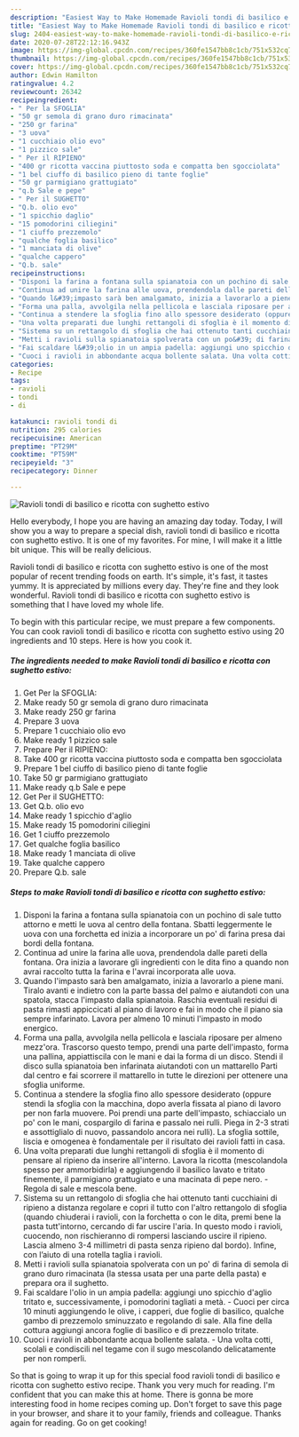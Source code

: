 ```yaml
---
description: "Easiest Way to Make Homemade Ravioli tondi di basilico e ricotta con sughetto estivo"
title: "Easiest Way to Make Homemade Ravioli tondi di basilico e ricotta con sughetto estivo"
slug: 2404-easiest-way-to-make-homemade-ravioli-tondi-di-basilico-e-ricotta-con-sughetto-estivo
date: 2020-07-28T22:12:16.943Z
image: https://img-global.cpcdn.com/recipes/360fe1547bb8c1cb/751x532cq70/ravioli-tondi-di-basilico-e-ricotta-con-sughetto-estivo-recipe-main-photo.jpg
thumbnail: https://img-global.cpcdn.com/recipes/360fe1547bb8c1cb/751x532cq70/ravioli-tondi-di-basilico-e-ricotta-con-sughetto-estivo-recipe-main-photo.jpg
cover: https://img-global.cpcdn.com/recipes/360fe1547bb8c1cb/751x532cq70/ravioli-tondi-di-basilico-e-ricotta-con-sughetto-estivo-recipe-main-photo.jpg
author: Edwin Hamilton
ratingvalue: 4.2
reviewcount: 26342
recipeingredient:
- " Per la SFOGLIA"
- "50 gr semola di grano duro rimacinata"
- "250 gr farina"
- "3 uova"
- "1 cucchiaio olio evo"
- "1 pizzico sale"
- " Per il RIPIENO"
- "400 gr ricotta vaccina piuttosto soda e compatta ben sgocciolata"
- "1 bel ciuffo di basilico pieno di tante foglie"
- "50 gr parmigiano grattugiato"
- "q.b Sale e pepe"
- " Per il SUGHETTO"
- "Q.b. olio evo"
- "1 spicchio daglio"
- "15 pomodorini ciliegini"
- "1 ciuffo prezzemolo"
- "qualche foglia basilico"
- "1 manciata di olive"
- "qualche cappero"
- "Q.b. sale"
recipeinstructions:
- "Disponi la farina a fontana sulla spianatoia con un pochino di sale tutto attorno e metti le uova al centro della fontana. Sbatti leggermente le uova con una forchetta ed inizia a incorporare un po&#39; di farina presa dai bordi della fontana."
- "Continua ad unire la farina alle uova, prendendola dalle pareti della fontana. Ora inizia a lavorare gli ingredienti con le dita fino a quando non avrai raccolto tutta la farina e l&#39;avrai incorporata alle uova."
- "Quando l&#39;impasto sarà ben amalgamato, inizia a lavorarlo a piene mani. Tiralo avanti e indietro con la parte bassa del palmo e aiutandoti con una spatola, stacca l&#39;impasto dalla spianatoia. Raschia eventuali residui di pasta rimasti appiccicati al piano di lavoro e fai in modo che il piano sia sempre infarinato. Lavora per almeno 10 minuti l&#39;impasto in modo energico."
- "Forma una palla, avvolgila nella pellicola e lasciala riposare per almeno mezz&#39;ora. Trascorso questo tempo, prendi una parte dell&#39;impasto, forma una pallina, appiattiscila con le mani e dai la forma di un disco. Stendi il disco sulla spianatoia ben infarinata aiutandoti con un mattarello Parti dal centro e fai scorrere il mattarello in tutte le direzioni per ottenere una sfoglia uniforme."
- "Continua a stendere la sfoglia fino allo spessore desiderato (oppure stendi la sfoglia con la macchina, dopo averla fissata al piano di lavoro per non farla muovere. Poi prendi una parte dell&#39;impasto, schiaccialo un po&#39; con le mani, cospargilo di farina e passalo nei rulli. Piega in 2-3 strati e assottiglialo di nuovo, passandolo ancora nei rulli). La sfoglia sottile, liscia e omogenea è fondamentale per il risultato dei ravioli fatti in casa."
- "Una volta preparati due lunghi rettangoli di sfoglia è il momento di pensare al ripieno da inserire all&#39;interno. Lavora la ricotta (mescolandola spesso per ammorbidirla) e aggiungendo il basilico lavato e tritato finemente, il parmigiano grattugiato e una macinata di pepe nero. Regola di sale e mescola bene."
- "Sistema su un rettangolo di sfoglia che hai ottenuto tanti cucchiaini di ripieno a distanza regolare e copri il tutto con l&#39;altro rettangolo di sfoglia (quando chiuderai i ravioli, con la forchetta o con le dita, premi bene la pasta tutt&#39;intorno, cercando di far uscire l&#39;aria. In questo modo i ravioli, cuocendo, non rischieranno di rompersi lasciando uscire il ripieno. Lascia almeno 3-4 millimetri di pasta senza ripieno dal bordo). Infine, con l’aiuto di una rotella taglia i ravioli."
- "Metti i ravioli sulla spianatoia spolverata con un po&#39; di farina di semola di grano duro rimacinata (la stessa usata per una parte della pasta) e prepara ora il sughetto."
- "Fai scaldare l&#39;olio in un ampia padella: aggiungi uno spicchio d&#39;aglio tritato e, successivamente, i pomodorini tagliati a metà. Cuoci per circa 10 minuti aggiungendo le olive, i capperi, due foglie di basilico, qualche gambo di prezzemolo sminuzzato e regolando di sale. Alla fine della cottura aggiungi ancora foglie di basilico e di prezzemolo tritate."
- "Cuoci i ravioli in abbondante acqua bollente salata. Una volta cotti, scolali e condiscili nel tegame con il sugo mescolando delicatamente per non romperli."
categories:
- Recipe
tags:
- ravioli
- tondi
- di

katakunci: ravioli tondi di 
nutrition: 295 calories
recipecuisine: American
preptime: "PT29M"
cooktime: "PT59M"
recipeyield: "3"
recipecategory: Dinner

---
```



![Ravioli tondi di basilico e ricotta con sughetto estivo](https://img-global.cpcdn.com/recipes/360fe1547bb8c1cb/751x532cq70/ravioli-tondi-di-basilico-e-ricotta-con-sughetto-estivo-recipe-main-photo.jpg)

Hello everybody, I hope you are having an amazing day today. Today, I will show you a way to prepare a special dish, ravioli tondi di basilico e ricotta con sughetto estivo. It is one of my favorites. For mine, I will make it a little bit unique. This will be really delicious.



Ravioli tondi di basilico e ricotta con sughetto estivo is one of the most popular of recent trending foods on earth. It's simple, it's fast, it tastes yummy. It is appreciated by millions every day. They're fine and they look wonderful. Ravioli tondi di basilico e ricotta con sughetto estivo is something that I have loved my whole life.


To begin with this particular recipe, we must prepare a few components. You can cook ravioli tondi di basilico e ricotta con sughetto estivo using 20 ingredients and 10 steps. Here is how you cook it.

<!--inarticleads1-->

##### The ingredients needed to make Ravioli tondi di basilico e ricotta con sughetto estivo:

1. Get  Per la SFOGLIA:
1. Make ready 50 gr semola di grano duro rimacinata
1. Make ready 250 gr farina
1. Prepare 3 uova
1. Prepare 1 cucchiaio olio evo
1. Make ready 1 pizzico sale
1. Prepare  Per il RIPIENO:
1. Take 400 gr ricotta vaccina piuttosto soda e compatta ben sgocciolata
1. Prepare 1 bel ciuffo di basilico pieno di tante foglie
1. Take 50 gr parmigiano grattugiato
1. Make ready q.b Sale e pepe
1. Get  Per il SUGHETTO:
1. Get Q.b. olio evo
1. Make ready 1 spicchio d&#39;aglio
1. Make ready 15 pomodorini ciliegini
1. Get 1 ciuffo prezzemolo
1. Get qualche foglia basilico
1. Make ready 1 manciata di olive
1. Take qualche cappero
1. Prepare Q.b. sale




<!--inarticleads2-->

##### Steps to make Ravioli tondi di basilico e ricotta con sughetto estivo:

1. Disponi la farina a fontana sulla spianatoia con un pochino di sale tutto attorno e metti le uova al centro della fontana. Sbatti leggermente le uova con una forchetta ed inizia a incorporare un po&#39; di farina presa dai bordi della fontana.
1. Continua ad unire la farina alle uova, prendendola dalle pareti della fontana. Ora inizia a lavorare gli ingredienti con le dita fino a quando non avrai raccolto tutta la farina e l&#39;avrai incorporata alle uova.
1. Quando l&#39;impasto sarà ben amalgamato, inizia a lavorarlo a piene mani. Tiralo avanti e indietro con la parte bassa del palmo e aiutandoti con una spatola, stacca l&#39;impasto dalla spianatoia. Raschia eventuali residui di pasta rimasti appiccicati al piano di lavoro e fai in modo che il piano sia sempre infarinato. Lavora per almeno 10 minuti l&#39;impasto in modo energico.
1. Forma una palla, avvolgila nella pellicola e lasciala riposare per almeno mezz&#39;ora. Trascorso questo tempo, prendi una parte dell&#39;impasto, forma una pallina, appiattiscila con le mani e dai la forma di un disco. Stendi il disco sulla spianatoia ben infarinata aiutandoti con un mattarello Parti dal centro e fai scorrere il mattarello in tutte le direzioni per ottenere una sfoglia uniforme.
1. Continua a stendere la sfoglia fino allo spessore desiderato (oppure stendi la sfoglia con la macchina, dopo averla fissata al piano di lavoro per non farla muovere. Poi prendi una parte dell&#39;impasto, schiaccialo un po&#39; con le mani, cospargilo di farina e passalo nei rulli. Piega in 2-3 strati e assottiglialo di nuovo, passandolo ancora nei rulli). La sfoglia sottile, liscia e omogenea è fondamentale per il risultato dei ravioli fatti in casa.
1. Una volta preparati due lunghi rettangoli di sfoglia è il momento di pensare al ripieno da inserire all&#39;interno. Lavora la ricotta (mescolandola spesso per ammorbidirla) e aggiungendo il basilico lavato e tritato finemente, il parmigiano grattugiato e una macinata di pepe nero. - Regola di sale e mescola bene.
1. Sistema su un rettangolo di sfoglia che hai ottenuto tanti cucchiaini di ripieno a distanza regolare e copri il tutto con l&#39;altro rettangolo di sfoglia (quando chiuderai i ravioli, con la forchetta o con le dita, premi bene la pasta tutt&#39;intorno, cercando di far uscire l&#39;aria. In questo modo i ravioli, cuocendo, non rischieranno di rompersi lasciando uscire il ripieno. Lascia almeno 3-4 millimetri di pasta senza ripieno dal bordo). Infine, con l’aiuto di una rotella taglia i ravioli.
1. Metti i ravioli sulla spianatoia spolverata con un po&#39; di farina di semola di grano duro rimacinata (la stessa usata per una parte della pasta) e prepara ora il sughetto.
1. Fai scaldare l&#39;olio in un ampia padella: aggiungi uno spicchio d&#39;aglio tritato e, successivamente, i pomodorini tagliati a metà. - Cuoci per circa 10 minuti aggiungendo le olive, i capperi, due foglie di basilico, qualche gambo di prezzemolo sminuzzato e regolando di sale. Alla fine della cottura aggiungi ancora foglie di basilico e di prezzemolo tritate.
1. Cuoci i ravioli in abbondante acqua bollente salata. - Una volta cotti, scolali e condiscili nel tegame con il sugo mescolando delicatamente per non romperli.




So that is going to wrap it up for this special food ravioli tondi di basilico e ricotta con sughetto estivo recipe. Thank you very much for reading. I'm confident that you can make this at home. There is gonna be more interesting food in home recipes coming up. Don't forget to save this page in your browser, and share it to your family, friends and colleague. Thanks again for reading. Go on get cooking!
